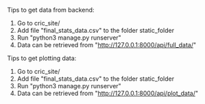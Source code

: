 Tips to get data from backend:

1. Go to cric_site/
2. Add file "final_stats_data.csv" to the folder static_folder
3. Run "python3 manage.py runserver"
4. Data can be retrieved from "http://127.0.0.1:8000/api/full_data/"

Tips to get plotting data:
1. Go to cric_site/
2. Add file "final_stats_data.csv" to the folder static_folder
3. Run "python3 manage.py runserver"
4. Data can be retrieved from "http://127.0.0.1:8000/api/plot_data/"


